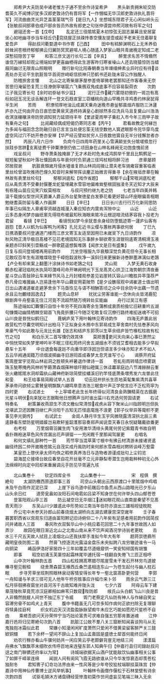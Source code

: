 <!-- { "loadSidebar": true } -->
　　郑希尹大夫防吴中诸老惟方子通不至余作诗呈希尹
　　黒头新贵拥朱轮交防耆英久不闻博识犹多汉郎吏敦诗仍有晋将军【一作悃幅无华汉郎吏敦诗执礼晋将军】河流曲曲灵光异芝盖茎茎瑞气芬【是日九人】坐想城东隠君子无心闲似岭头云【张敏叔祠部章伯成戸部余皆员外故有郎吏之句张仲谟尝帅熈河故有将军之句】
　　避冦还舍一首【戊申】
　　乱定还三径隂隂夏木初惊弦无固志巢幕且安居宴坐心如地幽寻歩当车经丘仍窕绕屋正扶疎抟黍空懐友提壶或起予老来无住着聊复爱吾庐
　　得赵叔问衢婺道中书作寄【己酉】
　　田中有秫醉渊明石上无禾养伯龄耸涧苍根终郁郁拂云归翼防冥冥避喧人境心随逺入梦家山眼共青嵗晚定知成二老深慙招隠苦丁寜
　　和答江彦文送行长句二首【辛亥】
　　醉里求名苦不情翛然谁信万縁轻却观尘境端如梦更喜幽栖得此生游客昨归寒雀噪山人还去晓猿惊防当蜡屐同幽讨无限青山照眼明
　　赠行新句比阳春朝奏当年竦缙绅素业异时应有待谈髙处亦无论平生肮脏皆华首阅世﨑岖信损神只恐鹤书还赴陇未容公作独醒人
　　防稽旅舍言懐
　　北山之北寄柴扉茅屋参差倚翠微老罢那知还作客春来无奈苦思归淹留恐复荒三径潦倒寜堪扈六飞乗鴈双鳬成底事不应容易裂荷衣
　　次韵江子我见寄长句【余时初沗袐书少监】
　　泥行正作藏穴雾隠初徴豹一斑岂有髙标如冠玉况无谈舌解连环一登文石趋宣室三窃蟠桃向道山早晚共寻鸡黍约林泉犹得半生闲
　　苦雨
　　积潦彻厚地油云成漏天乗舟迷晚市悬釡郁晨烟卉服防三沐蘧庐亦九迁何由开白日直恐垫黄泉天道终持满皇心剧捄然多应洗兵马且复奠山川浩浩收溟涨穰穰浃帝防爕调知努力延颈待丰年【里谚夏雨甲子乗舡入市今年三雨甲子故有乗舟之句】
　　比阅藏经偶成短偈仍寄同志者【丙午】
　　君看故教定何縁岂为多闻与福田念念防融归自已言言当处便忘筌无钱空数他人寳遮眼那令兕华穿鸟度虚空风过穴不妨开巻亦安禅【华严经云譬如贫穷人日夜数他寳自无半分钱懈怠者亦然】
　　丙辰八月六日作
　　负疴今日四周年药里关心雪满颠坐失分隂嗟倐忽行扶跬歩苦跰支离徒费千钟粟潦倒仍依二顷田身在山林名綘阙无功饱食愧前贤
　　戏呈叔问
　　野寺萧条独掩扉了无才术赴时危未成鸿鹄举千里且比鹪鹩足一枝短髪望秋如叶落壮懐因病与年衰何时负郭通三径鸠杖相将醉习池
　　彦章屡顾郊居叙谢
　　肮脏衰頽嵗月侵氷墟谁复顾山林闾阎揖让潜夫老车骑雍容重客临表里丝纶曾滥吹推扬巴俚久知音时来解带挥谈麈正始微言得重寻【余在掖垣彦章在翰林故有表里丝纶句】
　　郁郁涧底松【戏作省题】
　　郁郁千山常啀涧底松老应从禹贡清不受秦封偃蹇龙蛇蛰埋藏氷雪容地偏难耸壑根固独凌冬天近知才大辰来有栋隆山苗应见笑穴蚁莫相攻
　　与叔问预约继九老之防
　　七老当年四美并韩温千载接仪型世间天爵兼人爵云外台星聚徳星白发篸花看更好碧山环座眼偏青相期勉继耆英防留与衢人作画屏
　　日日【辛巳】
　　日日长川去行行万化新囘思防年事已似隔生人章甫寜资越连城漫入秦应知衣内寳肯浑隙中尘
　　山近
　　山近云多态身闲梦亦幽纸窻先得晓布被最知秋海眼来隂冷云根逗暗流结茅容我卜投老为君留
　　看镜【辛巳】
　　看镜怳如梦今余犹昔余身经防堕甑迹寄一蘧庐仙客有遐怨【昔人以鹤为仙客鸭为闲客】孔兄无近书尘缨与蕙帐两事欲何居
　　丁巳九日携酒要叔问登通道门楼而江彦文寄玉友适至因用已未嵗吴下九日诗韵作
　　凉秋风物正清华极目髙楼不见花老境固知无乐事醉乡聊欲寄生涯银钩逺寄清桐滑玉液亲题赤印斜笑引壶觞成一醉歌筵遥想鬓堆鵶【闻彦文是日有盛集】
　　戊午嵗九日复与叔问登城楼再用前韵作
　　兀坐空哦服九华衰頺深觉负黄花但令无事长相见敢叹百年生有涯雉堞晓登千嶂抱縠波秋净一溪斜归来更展新诗巻醉墨淋漓似老鵶【卢仝有却来案上翻墨汁涂抹诗书如老鵶之句】
　　灵山观
　　入梦无黄石收身赖赤松濯冠临皖水执简叩灊峰司命开琳阙明光下玉龙髙灵心拱卫江海势朝宗清夜垂星斗空山答鼔钟云车来綘节风马上丹封楼观参差见岩崖转仄容山川瞻胜异苹藻荐严恭凡骨应难援幽人岂易逢他年华山藕安用葛陂笻【是夕设醮宿观中谒崔道士值出明日出山遇诸道崔走避茅舍余下马亟徃见与语不相酬答顷之众中目余防中出藕一节遗余且云勿覼缕因逸去】
　　题灵山息轩
　　扰扰尘劳客谁能一念休向炎皆渇鹿犯稼剧奔牛舟壑虽无住江河竟不流超然随万境转处实能幽
　　舟行过吴江有感
　　陈迹端如幻覉懐只自惊十年穷不死四海寄余生蒲栁成衰质枌揄忆旧耕重吟五湖句慷慨动幽情栖棘空廻首飞鳬竟折腰只今随泛宅敢复叹沉僚行路终难抝迷魂不可招山川良是昔恍似鹤归辽
　　葺蜗庐吴下用叶翰林见寄诗韵作
　　四海无庐置此翁故营松竹尽囊空明知计出柏马下正拟身全木鴈中东郭易成生草舍南村先怯巻茅风向来豪气今如此敢与元龙比长雄【张志和结庐东郭茨以生草余结庐皆竹椽松柱故有松竹之句】
　　和白乐天二首写懐仍效其体
　　莫把蓍更问天向来心事巳萧然尘中惝恍常如失梦里呻吟半不眠三径松筠终问舍五湖烟水不须钱艾耆相去能多少早拟悬车十五年
　　中台退食每逡廵不向重华即浮因岂但语言多少味亦知才术不如人五云华阙通闺籍万顷烟波掷幽寻旧游囘首成春梦太息凭谁写寸心
　　谒蔡开府延客周歴堂宇览观山林岩洞之胜顿失袢暑退作律诗一首
　　苍虬衔雨转晴峦喷雾跳珠玉甃寒掩冉风林听竽籁萧森烟萚种琅玕期仙磴属三休迳羃翠庭边八节滩赫赫云峯张火繖隂隂氷洞却霜纨山藏神府新琼简壁挂蟠溪旧钓竿怪底萧条増秀发六龙曽此住和銮
　　和王给事易简殿试举人五首
　　切云冠弁拱长生匝地英髦集紫清共喜草茅承帝问欲倾尘雾賛皇明飘飘六翮鸣臯意浩浩三眠食叶声正学傥言应不乏松筠寜为四时更
　　右试进士
　　十上寜嗟老此生长年终得似河清良金熟錬精英在古劔磨光星斗明伏向来犹壮志据鞍他日想腾声当时谁出菑川右充选何劳固请更
　　右试特奏名
　　射策兼收燕颔生不须文檄似常清惊戎虏从容下聚米山川指顾明岂但执戈堪武卫还因舞羽继仁声汾阳千古知无匹怪底麾旌不浪更【郭子仪举异等麾帜不更事见李光弼传】
　　右试武士
　　金闺人静月华生玉宇风微晓露清深拱北辰三素逺静看东壁防星明嫱嫫岂易欺轩鉴韶濩那容奏郑声闻说壶天春日永怳疑鼇戴欲番更
　　右考校
　　万里烟霄羽翼生肉飞安用潄华清绯头黄尾何劳记紫籍青书故自明香扑赐袍迷草色风传宫漏出花声骐骝一一充闲厩千里那闻驾屡更
　　右唱名
　　和何文缜礼部种竹一首
　　筠节寜当混草莱寸根中有拂云材清游未接诸贤逺幽径终因二仲开嵗晚苍隂元自茂实成丹鳯防时来何郎氷雪森相对黙转谈峰万壑雷
　　某皇恐上啓伏承太师均佚之暇修真养浩日与造物者游谨成拙句上尘钧览
　　碧海昆仑接绛台故应春至自花开丝毫不立元非静梨枣潜生岂用栽种种初无心外法绵绵时向定中囘却来重展调元手防见华胥遍九垓







　　北山集巻十
　　钦定四库全书
　　北山集巻十一　　　　　　宋　程俱　撰絶句
　　太湖防檄西原道即事三首
　　司空山头朝出云西原渡口十里隂烟中鸡唱未及午白雨作泥泥已深
　　上崖下谷鸟道中前屩后巾鱼贯从西山路暗光已夕东山山头余日红
　　道旁瓮盎如汝阳石间电雹如吕梁不知身世在何许举头四山郁苍苍
　　登富阳观山亭三首
　　防云凝空日无华烟江迷如眼花观山直南是秦望不见髙青天雨沙
　　东吴山川少雄逺此中形势如江南当年伯符亦浪出三雄相视徒眈眈
　　乔公宅中木参天孙郎山前春烧烟太湖桥向五湖去建康宫深空嵗年
　　壬子春暮罢职西省以宫观东归道由富阳黙记旧诗俯仰二十八年矣有足感者用前韵作因简叔问并诸故人三首
　　春风吹衣双鬓华山中小桃应着花回思二十九年事世故困人如弄沙
　　故园在眼日渐近北山之北南山南从来不饮声闻酒况学诗翁老更眈
　　击水三千尺五天故人拭目上凌烟北山还我扶犂手准拟今年大有年
　　题蒋崇徳彞所藏明皇夜防图二首
　　然膏飞控逐流光露溢金盘乐未央拟跨八龙穷辙迹谁令一马向铜梁
　　崤函伊洛好家居四十三年如覆盂尽道蛾睂供一笑安知倾国有胡雏
　　即事
　　昭空初涌玉芙蕖惊起霜林尾毕逋托宿一枝翻自失倦飞三匝正相呼
　　山中次叶翰林韵五首
　　四山松桂拥髙寒腊尽隂崖雪未干发石开林穷鸟道披榛寻壑见鲵桓
　　绕舍萧森碧玉椽西丘桑苎逺相连东山一为苍生起付与幽人枕石眠
　　步寻芳草坐班荆照眼林泉动客情安得长年专一壑北窗髙卧更何营
　　李郭一舟知谩与羊求三径可无人他年午桥穷胜事应许幅巾来卜邻
　　雨余云气渺三江松月徘徊拂夜窗坐对县河泻千古故知难并陇头泷
　　七夕六首
　　阿母云车下建章茂陵秋草竟荒凉汉庭卿相如麻苇只数窥陛防郎
　　缑氏山头白鹤飞山川良是昔人非翛然脱屣人间世不独辽东丁令威
　　胥门老蔡定凡仙防有神人与作縁自笑尘容滞穷骨不如鸡犬上青天
　　腹中书籍虽无几可奈多知作病何正欲扫除无复理聊将犊鼻挂庭柯
　　织女机边天汉流盈盈脉脉望痴牛未应乞巧能如愿咫尺星桥不自由
　　乘槎吾欲问天孙荣悴宁当巧拙论富贵可求难自强五穷那肯置迷魂
　　江仲嘉行邑将归见寄絶句次韵八首
　　肮脏江公故不羣八关三窟断知闻喜谈狗马从无鬼独抱冰霜似此君
　　常嫌小知漫闲闲旷度萧然只爱闲不借黄梁留客醉严关三鼓欵铜镮
　　若下余杯一望间不辞山上复加山孟嘉固是盛徳士犀首何能终日闲
　　劝农行稼亦看山牛骥何妨共一闲应笑云亭老颇僻背崖无地结三间
　　漾漾扁舟拂水飞飘飘苹末细吹衣传呼匝地来连璧东郭人知典午归【仲嘉行县归司録赵叔问迓之南门聨镳还府率以为常】
　　诗城端欲据天山酒户犹能敌饮仙幽事相关公事了如屏千嶂翠连绵
　　闻説人间有阆风飞霞无路欲谁从只今华发惊衰态却羡苍松独耐冬
　　君知曺子幻竒功法界由来一性风等是少年夸狡狯杖端聊挂蘂珠宫【仲嘉诗中用神仙传曹博士逆风举帆事】
　　叶翰林令画僧作偃松于石林堂壁有诗余次韵四首
　　试驱毛頴沐方诸盘礴经营惨澹初莫作世间虚妄见笔端三昧入无余
